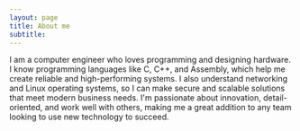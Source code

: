 ```yaml
---
layout: page
title: About me
subtitle:
---
```


I am a computer engineer who loves programming and designing hardware. I know programming languages like C, C++, and Assembly, which help me create reliable and high-performing systems. I also understand networking and Linux operating systems, so I can make secure and scalable solutions that meet modern business needs. I'm passionate about innovation, detail-oriented, and work well with others, making me a great addition to any team looking to use new technology to succeed.
